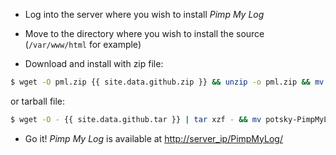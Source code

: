 * Log into the server where you wish to install *Pimp My Log*

* Move to the directory where you wish to install the source (`/var/www/html` for example)

* Download and install with zip file:  

```sh
$ wget -O pml.zip {{ site.data.github.zip }} && unzip -o pml.zip && mv potsky-PimpMyLog-* PimpMyLog && rm pml.zip
```

or tarball file:

```sh
$ wget -O - {{ site.data.github.tar }} | tar xzf - && mv potsky-PimpMyLog-* PimpMyLog
```


* Go it! *Pimp My Log* is available at <http://server_ip/PimpMyLog/>

